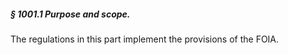 ##### § 1001.1 Purpose and scope. #####

The regulations in this part implement the provisions of the FOIA.
